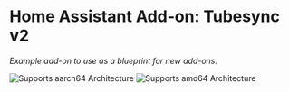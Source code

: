 # Home Assistant Add-on: Tubesync v2

_Example add-on to use as a blueprint for new add-ons._

![Supports aarch64 Architecture][aarch64-shield]
![Supports amd64 Architecture][amd64-shield]

[aarch64-shield]: https://img.shields.io/badge/aarch64-yes-green.svg
[amd64-shield]: https://img.shields.io/badge/amd64-yes-green.svg
